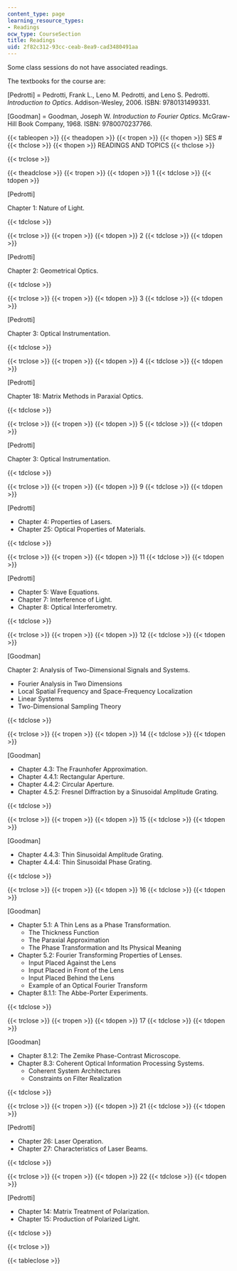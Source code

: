 ```yaml
---
content_type: page
learning_resource_types:
- Readings
ocw_type: CourseSection
title: Readings
uid: 2f82c312-93cc-ceab-8ea9-cad3480491aa
---
```


Some class sessions do not have associated readings.

The textbooks for the course are:

\[Pedrotti\] = Pedrotti, Frank L., Leno M. Pedrotti, and Leno S. Pedrotti. _Introduction to Optics_. Addison-Wesley, 2006. ISBN: 9780131499331.

\[Goodman\] = Goodman, Joseph W. _Introduction to Fourier Optics_. McGraw-Hill Book Company, 1968. ISBN: 9780070237766.

{{< tableopen >}}
{{< theadopen >}}
{{< tropen >}}
{{< thopen >}}
SES #
{{< thclose >}}
{{< thopen >}}
READINGS AND TOPICS
{{< thclose >}}

{{< trclose >}}

{{< theadclose >}}
{{< tropen >}}
{{< tdopen >}}
1
{{< tdclose >}}
{{< tdopen >}}


\[Pedrotti\]

Chapter 1: Nature of Light.


{{< tdclose >}}

{{< trclose >}}
{{< tropen >}}
{{< tdopen >}}
2
{{< tdclose >}}
{{< tdopen >}}


\[Pedrotti\]

Chapter 2: Geometrical Optics.


{{< tdclose >}}

{{< trclose >}}
{{< tropen >}}
{{< tdopen >}}
3
{{< tdclose >}}
{{< tdopen >}}


\[Pedrotti\]

Chapter 3: Optical Instrumentation.


{{< tdclose >}}

{{< trclose >}}
{{< tropen >}}
{{< tdopen >}}
4
{{< tdclose >}}
{{< tdopen >}}


\[Pedrotti\]

Chapter 18: Matrix Methods in Paraxial Optics.


{{< tdclose >}}

{{< trclose >}}
{{< tropen >}}
{{< tdopen >}}
5
{{< tdclose >}}
{{< tdopen >}}


\[Pedrotti\]

Chapter 3: Optical Instrumentation.


{{< tdclose >}}

{{< trclose >}}
{{< tropen >}}
{{< tdopen >}}
9
{{< tdclose >}}
{{< tdopen >}}


\[Pedrotti\]

*   Chapter 4: Properties of Lasers.
*   Chapter 25: Optical Properties of Materials.


{{< tdclose >}}

{{< trclose >}}
{{< tropen >}}
{{< tdopen >}}
11
{{< tdclose >}}
{{< tdopen >}}


\[Pedrotti\]

*   Chapter 5: Wave Equations.
*   Chapter 7: Interference of Light.
*   Chapter 8: Optical Interferometry.


{{< tdclose >}}

{{< trclose >}}
{{< tropen >}}
{{< tdopen >}}
12
{{< tdclose >}}
{{< tdopen >}}


\[Goodman\]

Chapter 2: Analysis of Two-Dimensional Signals and Systems.

*   Fourier Analysis in Two Dimensions
*   Local Spatial Frequency and Space-Frequency Localization
*   Linear Systems
*   Two-Dimensional Sampling Theory


{{< tdclose >}}

{{< trclose >}}
{{< tropen >}}
{{< tdopen >}}
14
{{< tdclose >}}
{{< tdopen >}}


\[Goodman\]

*   Chapter 4.3: The Fraunhofer Approximation.
*   Chapter 4.4.1: Rectangular Aperture.
*   Chapter 4.4.2: Circular Aperture.
*   Chapter 4.5.2: Fresnel Diffraction by a Sinusoidal Amplitude Grating.


{{< tdclose >}}

{{< trclose >}}
{{< tropen >}}
{{< tdopen >}}
15
{{< tdclose >}}
{{< tdopen >}}


\[Goodman\]

*   Chapter 4.4.3: Thin Sinusoidal Amplitude Grating.
*   Chapter 4.4.4: Thin Sinusoidal Phase Grating.


{{< tdclose >}}

{{< trclose >}}
{{< tropen >}}
{{< tdopen >}}
16
{{< tdclose >}}
{{< tdopen >}}


\[Goodman\]

*   Chapter 5.1: A Thin Lens as a Phase Transformation.
    *   The Thickness Function
    *   The Paraxial Approximation
    *   The Phase Transformation and Its Physical Meaning
*   Chapter 5.2: Fourier Transforming Properties of Lenses.
    *   Input Placed Against the Lens
    *   Input Placed in Front of the Lens
    *   Input Placed Behind the Lens
    *   Example of an Optical Fourier Transform
*   Chapter 8.1.1: The Abbe-Porter Experiments.


{{< tdclose >}}

{{< trclose >}}
{{< tropen >}}
{{< tdopen >}}
17
{{< tdclose >}}
{{< tdopen >}}


\[Goodman\]

*   Chapter 8.1.2: The Zemike Phase-Contrast Microscope.
*   Chapter 8.3: Coherent Optical Information Processing Systems.
    *   Coherent System Architectures
    *   Constraints on Filter Realization


{{< tdclose >}}

{{< trclose >}}
{{< tropen >}}
{{< tdopen >}}
21
{{< tdclose >}}
{{< tdopen >}}


\[Pedrotti\]

*   Chapter 26: Laser Operation.
*   Chapter 27: Characteristics of Laser Beams.


{{< tdclose >}}

{{< trclose >}}
{{< tropen >}}
{{< tdopen >}}
22
{{< tdclose >}}
{{< tdopen >}}


\[Pedrotti\]

*   Chapter 14: Matrix Treatment of Polarization.
*   Chapter 15: Production of Polarized Light.


{{< tdclose >}}

{{< trclose >}}

{{< tableclose >}}